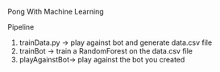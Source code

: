 Pong With Machine Learning

Pipeline
1. trainData.py -> play against bot and generate data.csv file
2. trainBot -> train a RandomForest on the data.csv file
3. playAgainstBot-> play against the bot you created

